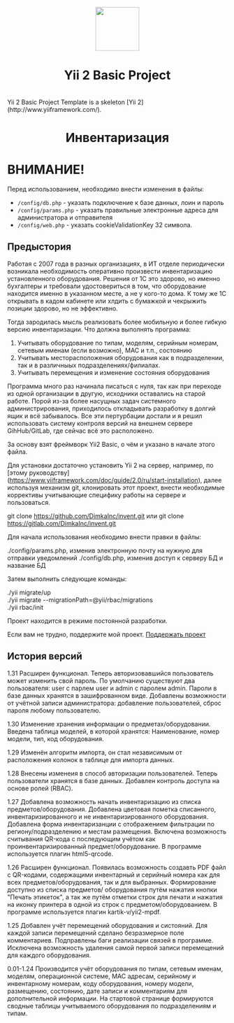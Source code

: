 <p align="center">
    <a href="https://github.com/yiisoft" target="_blank">
        <img src="https://avatars0.githubusercontent.com/u/993323" height="100px">
    </a>
    <h1 align="center">Yii 2 Basic Project</h1>
    <br>
    Yii 2 Basic Project Template is a skeleton [Yii 2](http://www.yiiframework.com/).
</p>

<h1 align="center">Инвентаризация</h1>

<h1>ВНИМАНИЕ!</h1>
<p>Перед использованием, необходимо внести изменения в файлы:</p>
<ul>
    <li><code>/config/db.php</code> - указать подключение к базе данных, лоин и пароль</li>
    <li><code>/config/params.php</code> - указать правильные электронные адреса для администратора и отправителя</li>
    <li><code>/config/web.php</code> - указать cookieValidationKey 32 символа.
</ul>

Предыстория
-----------

Работая с 2007 года в разных организациях, в ИТ отделе периодически возникала необходимость оперативно произвести
инвентаризацию установленного оборудования. Решения от 1С это здорово, но именно бухгалтеры и требовали
удостовериться в том, что оборудование находится именно в указанном месте, а не у кого-то дома. К тому же
1С открывать в кадом кабинете или хлдить с бумажкой и чекрыжить позиции здорово, но не эффективно.

Тогда зародилась мысль реализовать более мобильную и более гибкую версию инвентаризации.
Что должна выполнять программа:
1. Учитывать оборудование по типам, моделям, серийным номерам, сетевым именам (если возможно), MAC и т.п., состоянию
2. Учитывать месторасположения оборудования как в подразделении, так и в различныых подразделениях/филиалах.
3. Учитывать перемещения и изменение состояния оборудования

Программа много раз начинала писаться с нуля, так как при переходе из одной организации в другую, исходники
оставались на старой работе. Порой из-за более насущных задач системного администрирования, приходилось откладывать
разработку в долгий ящик и всё забывалось. Все эти пертурбации достали и я решил использовать систему контроля
версий на внешнем сервере GihHub/GitLab, где сейчас всё это расположено.

За основу взят фреймворк Yii2 Basic, о чём и указано в начале этого файла.

Для установки достаточно установить Yii 2 на сервер, например, по [этому руководству] (https://www.yiiframework.com/doc/guide/2.0/ru/start-installation), далее
используя механизм git, клонировать этот проект, внести необходимые коррективы учитывающие специфику работы на
сервере и пользоваться.

git clone https://github.com/DimkaInc/invent.git
или
git clone https://gitlab.com/DimkaInc/invent.git

Для начала использования необходимо внести правки в файлы:

./config/params.php, изменив электронную почту на нужную для отправки уведомлений
./config/db.php, изменив доступ к серверу БД и название БД

Затем выполнить следующие команды:

./yii migrate/up<br>
./yii migrate --migrationPath=@yii/rbac/migrations<br>
./yii rbac/init

Проект находится в режиме постоянной разработки.

Если вам не трудно, поддержите мой проект.
<a href="https://promo-money.ru/quickpay/shop-widget?writer=seller&targets=%D0%9F%D0%BE%D0%B4%D0%B4%D0%B5%D1%80%D0%B6%D0%B0%D1%82%D1%8C%20%D0%BF%D1%80%D0%BE%D0%B5%D0%BA%D1%82&targets-hint=&default-sum=300&button-text=14&payment-type-choice=on&mobile-payment-type-choice=on&hint=&successURL=https%3A%2F%2Fgithub.com%2FDimkaInc&quickpay=shop&account=41001153778587" target="blank">Поддержать проект</a>


История версий
--------------

1.31 Расширен функционал. Теперь авторизовавшийся пользователь может изменить свой пароль. По умолчанию существуют
два пользователя: user с парлем user и admin с паролем admin. Пароли в базе данных хранятся в зашифрованном виде.
Добавлены возможности от учётной записи администратора: добавление пользователей, сброс пароля любому пользователю.

1.30 Изменение хранения информации о предметах/оборудовании. Введена таблица моделей, в которой хранятся: Наименование,
номер модели, тип, код оборудования.

1.29 Изменён алгоритм импорта, он стал независимым от расположения колонок в таблице для импорта данных.

1.28 Внесены изменеия в способ авторизации пользователей. Теперь пользователи хранятся в базе данных. Добавлен
контроль доступа на основе ролей (RBAC).

1.27 Добавлена возможность начать инвентаризацию из списка предметов/оборудования. Добавлена цветовая пометка
списанного, инвентаризированного и не инвентаризированного оборудования. Добавлена форма инвентаризанции с
отображением фильтрации по региону/подразделению и местам размещения. Включена возможность считывания QR-кода
с последующим учётом как проинвентаризированный предмет/оборудование.
В программе используется плагин html5-qrcode.

1.26 Расширен функционал. Появилась возможность создавть PDF файл с QR-кодами, содержащими инвентарный и серийный
номера как для всех предметов/оборудования, так и для выбранных. Формирование доступно из списка предметов/
оборудования путём нажатия кнопки "Печать этикеток", а так же путём отметки строк для печати и нажатия на иконку
принтера в одной из строк с предметом/оборудованием.
В программе используется плагин kartik-v/yii2-mpdf.

1.25 Добавлен учёт перемещений оборудования и систояний. Для каждой записи перемещений сделано безразмерное
поле комментариев. Подправлены баги реализации связей в программе. Исключена возможность удаления самой
первой записи перемещений для каждого оборудования.

0.01-1.24 Производится учёт оборудования по типам, сетевым именам, моделям, операционной системе, MAC адресам, серийному
и инвентарному номерам, коду оборудования, номеру модели, размещению, состоянию, дате записи и комментариям для
дополнительной информации. На стартовой странице формируются сводные таблицы учитываемого оборудования по
подразделениям и типам.
